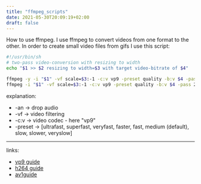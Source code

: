 ```yaml
---
title: "ffmpeg_scripts"
date: 2021-05-30T20:09:19+02:00
draft: false
---
```


How to use ffmpeg. 
I use ffmpeg to convert videos from one format to the other. In order to create small video files from gifs I use this script:

```bash
#!/usr/bin/sh
# two-pass video-conversion with resizing to width 
echo "$1 >> $2 resizing to width=$3 with target video-bitrate of $4"

ffmpeg -y -i "$1" -vf scale=$3:-1 -c:v vp9 -preset quality -b:v $4 -pass 1 -an -auto-alt-ref 0 -f webm /dev/null && \
ffmpeg -i "$1" -vf scale=$3:-1 -c:v vp9 -preset quality -b:v $4 -pass 2 -an -auto-alt-ref 0 $2
```
explanation: 
- -an -> drop audio
- -vf -> video filtering
- -c:v -> video codec - here "vp9"
- -preset -> [ultrafast, superfast, veryfast, faster, fast, medium (default), slow, slower, veryslow] 

---
links:
- [vp9 guide](https://trac.ffmpeg.org/wiki/Encode/VP9)
- [h264 guide](https://trac.ffmpeg.org/wiki/Encode/H.264)
- [av1guide](https://trac.ffmpeg.org/wiki/Encode/AV1)